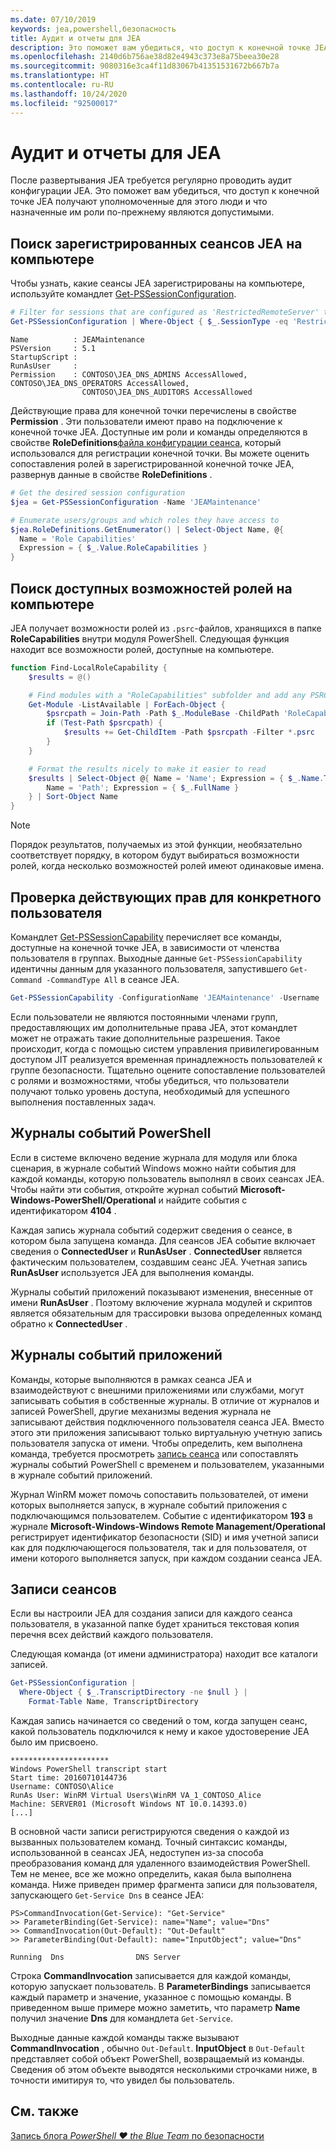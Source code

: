 ```yaml
---
ms.date: 07/10/2019
keywords: jea,powershell,безопасность
title: Аудит и отчеты для JEA
description: Это поможет вам убедиться, что доступ к конечной точке JEA получают уполномоченные для этого люди и что назначенные им роли по-прежнему являются допустимыми.
ms.openlocfilehash: 2140d6b756ae38d82e4943c373e8a75beea30e28
ms.sourcegitcommit: 9080316e3ca4f11d83067b41351531672b667b7a
ms.translationtype: HT
ms.contentlocale: ru-RU
ms.lasthandoff: 10/24/2020
ms.locfileid: "92500017"
---
```

# <a name="auditing-and-reporting-on-jea"></a>Аудит и отчеты для JEA

После развертывания JEA требуется регулярно проводить аудит конфигурации JEA. Это поможет вам убедиться, что доступ к конечной точке JEA получают уполномоченные для этого люди и что назначенные им роли по-прежнему являются допустимыми.

## <a name="find-registered-jea-sessions-on-a-machine"></a>Поиск зарегистрированных сеансов JEA на компьютере

Чтобы узнать, какие сеансы JEA зарегистрированы на компьютере, используйте командлет [Get-PSSessionConfiguration](/powershell/module/microsoft.powershell.core/get-pssessionconfiguration).

```powershell
# Filter for sessions that are configured as 'RestrictedRemoteServer' to find JEA-like session configurations
Get-PSSessionConfiguration | Where-Object { $_.SessionType -eq 'RestrictedRemoteServer' }
```

```Output
Name          : JEAMaintenance
PSVersion     : 5.1
StartupScript :
RunAsUser     :
Permission    : CONTOSO\JEA_DNS_ADMINS AccessAllowed, CONTOSO\JEA_DNS_OPERATORS AccessAllowed,
                CONTOSO\JEA_DNS_AUDITORS AccessAllowed
```

Действующие права для конечной точки перечислены в свойстве **Permission** . Эти пользователи имеют право на подключение к конечной точке JEA. Доступные им роли и команды определяются в свойстве **RoleDefinitions**[файла конфигурации сеанса](session-configurations.md), который использовался для регистрации конечной точки. Вы можете оценить сопоставления ролей в зарегистрированной конечной точке JEA, развернув данные в свойстве **RoleDefinitions** .

```powershell
# Get the desired session configuration
$jea = Get-PSSessionConfiguration -Name 'JEAMaintenance'

# Enumerate users/groups and which roles they have access to
$jea.RoleDefinitions.GetEnumerator() | Select-Object Name, @{
  Name = 'Role Capabilities'
  Expression = { $_.Value.RoleCapabilities }
}
```

## <a name="find-available-role-capabilities-on-the-machine"></a>Поиск доступных возможностей ролей на компьютере

JEA получает возможности ролей из `.psrc`-файлов, хранящихся в папке **RoleCapabilities** внутри модуля PowerShell. Следующая функция находит все возможности ролей, доступные на компьютере.

```powershell
function Find-LocalRoleCapability {
    $results = @()

    # Find modules with a "RoleCapabilities" subfolder and add any PSRC files to the result set
    Get-Module -ListAvailable | ForEach-Object {
        $psrcpath = Join-Path -Path $_.ModuleBase -ChildPath 'RoleCapabilities'
        if (Test-Path $psrcpath) {
            $results += Get-ChildItem -Path $psrcpath -Filter *.psrc
        }
    }

    # Format the results nicely to make it easier to read
    $results | Select-Object @{ Name = 'Name'; Expression = { $_.Name.TrimEnd('.psrc') }}, @{
        Name = 'Path'; Expression = { $_.FullName }
    } | Sort-Object Name
}
```

> [!NOTE]
> Порядок результатов, получаемых из этой функции, необязательно соответствует порядку, в котором будут выбираться возможности ролей, когда несколько возможностей ролей имеют одинаковые имена.

## <a name="check-effective-rights-for-a-specific-user"></a>Проверка действующих прав для конкретного пользователя

Командлет [Get-PSSessionCapability](/powershell/module/microsoft.powershell.core/Get-PSSessionCapability) перечисляет все команды, доступные на конечной точке JEA, в зависимости от членства пользователя в группах.
Выходные данные `Get-PSSessionCapability` идентичны данным для указанного пользователя, запустившего `Get-Command -CommandType All` в сеансе JEA.

```powershell
Get-PSSessionCapability -ConfigurationName 'JEAMaintenance' -Username 'CONTOSO\Alice'
```

Если пользователи не являются постоянными членами групп, предоставляющих им дополнительные права JEA, этот командлет может не отражать такие дополнительные разрешения. Такое происходит, когда с помощью систем управления привилегированным доступом JIT реализуется временная принадлежность пользователей к группе безопасности. Тщательно оцените сопоставление пользователей с ролями и возможностями, чтобы убедиться, что пользователи получают только уровень доступа, необходимый для успешного выполнения поставленных задач.

## <a name="powershell-event-logs"></a>Журналы событий PowerShell

Если в системе включено ведение журнала для модуля или блока сценария, в журнале событий Windows можно найти события для каждой команды, которую пользователь выполнял в своих сеансах JEA. Чтобы найти эти события, откройте журнал событий **Microsoft-Windows-PowerShell/Operational** и найдите события с идентификатором **4104** .

Каждая запись журнала событий содержит сведения о сеансе, в котором была запущена команда. Для сеансов JEA событие включает сведения о **ConnectedUser** и **RunAsUser** . **ConnectedUser** является фактическим пользователем, создавшим сеанс JEA. Учетная запись **RunAsUser** используется JEA для выполнения команды.

Журналы событий приложений показывают изменения, внесенные от имени **RunAsUser** . Поэтому включение журнала модулей и скриптов является обязательным для трассировки вызова определенных команд обратно к **ConnectedUser** .

## <a name="application-event-logs"></a>Журналы событий приложений

Команды, которые выполняются в рамках сеанса JEA и взаимодействуют с внешними приложениями или службами, могут записывать события в собственные журналы. В отличие от журналов и записей PowerShell, другие механизмы ведения журнала не записывают действия подключенного пользователя сеанса JEA. Вместо этого эти приложения записывают только виртуальную учетную запись пользователя запуска от имени.
Чтобы определить, кем выполнена команда, требуется просмотреть [запись сеанса](#session-transcripts) или сопоставлять журналы событий PowerShell с временем и пользователем, указанными в журнале событий приложений.

Журнал WinRM может помочь сопоставить пользователей, от имени которых выполняется запуск, в журнале событий приложения с подключающимся пользователем. Событие с идентификатором **193** в журнале **Microsoft-Windows-Windows Remote Management/Operational** регистрирует идентификатор безопасности (SID) и имя учетной записи как для подключающегося пользователя, так и для пользователя, от имени которого выполняется запуск, при каждом создании сеанса JEA.

## <a name="session-transcripts"></a>Записи сеансов

Если вы настроили JEA для создания записи для каждого сеанса пользователя, в указанной папке будет храниться текстовая копия перечня всех действий каждого пользователя.

Следующая команда (от имени администратора) находит все каталоги записей.

```powershell
Get-PSSessionConfiguration |
  Where-Object { $_.TranscriptDirectory -ne $null } |
    Format-Table Name, TranscriptDirectory
```

Каждая запись начинается со сведений о том, когда запущен сеанс, какой пользователь подключился к нему и какое удостоверение JEA было им присвоено.

```
**********************
Windows PowerShell transcript start
Start time: 20160710144736
Username: CONTOSO\Alice
RunAs User: WinRM Virtual Users\WinRM VA_1_CONTOSO_Alice
Machine: SERVER01 (Microsoft Windows NT 10.0.14393.0)
[...]
```

В основной части записи регистрируются сведения о каждой из вызванных пользователем команд. Точный синтаксис команды, использованной в сеансах JEA, недоступен из-за способа преобразования команд для удаленного взаимодействия PowerShell. Тем не менее, все же можно определить, какая была выполнена команда. Ниже приведен пример фрагмента записи для пользователя, запускающего `Get-Service Dns` в сеансе JEA:

```
PS>CommandInvocation(Get-Service): "Get-Service"
>> ParameterBinding(Get-Service): name="Name"; value="Dns"
>> CommandInvocation(Out-Default): "Out-Default"
>> ParameterBinding(Out-Default): name="InputObject"; value="Dns"

Running  Dns                DNS Server
```

Строка **CommandInvocation** записывается для каждой команды, которую запускает пользователь. В **ParameterBindings** записывается каждый параметр и значение, указанное с помощью команды. В приведенном выше примере можно заметить, что параметр **Name** получил значение **Dns** для командлета `Get-Service`.

Выходные данные каждой команды также вызывают **CommandInvocation** , обычно `Out-Default`. **InputObject** в `Out-Default` представляет собой объект PowerShell, возвращаемый из команды. Сведения об этом объекте выводятся несколькими строчками ниже, в точности имитируя то, что увидел бы пользователь.

## <a name="see-also"></a>См. также

[Запись блога *PowerShell ♥ the Blue Team* по безопасности](https://devblogs.microsoft.com/powershell/powershell-the-blue-team/)
